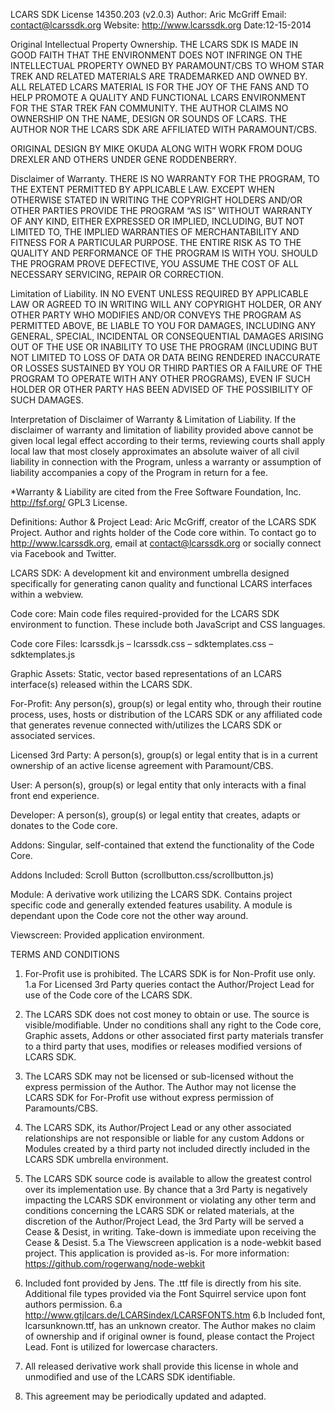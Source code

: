 LCARS SDK License 14350.203 (v2.0.3)
Author: Aric McGriff
Email: contact@lcarssdk.org
Website: http://www.lcarssdk.org
Date:12-15-2014

Original Intellectual Property Ownership.
THE LCARS SDK IS MADE IN GOOD FAITH THAT THE ENVIRONMENT DOES NOT INFRINGE ON THE INTELLECTUAL PROPERTY OWNED BY PARAMOUNT/CBS TO WHOM STAR TREK AND RELATED MATERIALS ARE TRADEMARKED AND OWNED BY. ALL RELATED LCARS MATERIAL IS FOR THE JOY OF THE FANS AND TO HELP PROMOTE A QUALITY AND FUNCTIONAL LCARS ENVIRONMENT FOR THE STAR TREK FAN COMMUNITY.
THE AUTHOR CLAIMS NO OWNERSHIP ON THE NAME, DESIGN OR SOUNDS OF LCARS. THE AUTHOR NOR THE LCARS SDK ARE AFFILIATED WITH PARAMOUNT/CBS.

ORIGINAL DESIGN BY MIKE OKUDA ALONG WITH WORK FROM DOUG DREXLER AND OTHERS UNDER GENE RODDENBERRY.

Disclaimer of Warranty.
THERE IS NO WARRANTY FOR THE PROGRAM, TO THE EXTENT PERMITTED BY APPLICABLE LAW. EXCEPT WHEN OTHERWISE STATED IN WRITING THE COPYRIGHT HOLDERS AND/OR OTHER PARTIES PROVIDE THE PROGRAM “AS IS” WITHOUT WARRANTY OF ANY KIND, EITHER EXPRESSED OR IMPLIED, INCLUDING, BUT NOT LIMITED TO, THE IMPLIED WARRANTIES OF MERCHANTABILITY AND FITNESS FOR A PARTICULAR PURPOSE. THE ENTIRE RISK AS TO THE QUALITY AND PERFORMANCE OF THE PROGRAM IS WITH YOU. SHOULD THE PROGRAM PROVE DEFECTIVE, YOU ASSUME THE COST OF ALL NECESSARY SERVICING, REPAIR OR CORRECTION.

Limitation of Liability.
IN NO EVENT UNLESS REQUIRED BY APPLICABLE LAW OR AGREED TO IN WRITING WILL ANY COPYRIGHT HOLDER, OR ANY OTHER PARTY WHO MODIFIES AND/OR CONVEYS THE PROGRAM AS PERMITTED ABOVE, BE LIABLE TO YOU FOR DAMAGES, INCLUDING ANY GENERAL, SPECIAL, INCIDENTAL OR CONSEQUENTIAL DAMAGES ARISING OUT OF THE USE OR INABILITY TO USE THE PROGRAM (INCLUDING BUT NOT LIMITED TO LOSS OF DATA OR DATA BEING RENDERED INACCURATE OR LOSSES SUSTAINED BY YOU OR THIRD PARTIES OR A FAILURE OF THE PROGRAM TO OPERATE WITH ANY OTHER PROGRAMS), EVEN IF SUCH HOLDER OR OTHER PARTY HAS BEEN ADVISED OF THE POSSIBILITY OF SUCH DAMAGES.

Interpretation of Disclaimer of Warranty & Limitation of Liability.
If the disclaimer of warranty and limitation of liability provided
above cannot be given local legal effect according to their terms,
reviewing courts shall apply local law that most closely approximates
an absolute waiver of all civil liability in connection with the
Program, unless a warranty or assumption of liability accompanies a
copy of the Program in return for a fee.

*Warranty & Liability are cited from the Free Software Foundation, Inc. <http://fsf.org/> GPL3 License.

Definitions:
Author & Project Lead: Aric McGriff, creator of the LCARS SDK Project. Author and rights holder of the Code core within. To contact go to http://www.lcarssdk.org, email at contact@lcarssdk.org or socially connect via Facebook and Twitter.

LCARS SDK: A development kit and environment umbrella designed specifically for generating canon quality and functional LCARS interfaces within a webview.

Code core: Main code files required-provided for the LCARS SDK environment to function. These include both JavaScript and CSS languages.

Code core Files: lcarssdk.js – lcarssdk.css – sdktemplates.css – sdktemplates.js

Graphic Assets: Static, vector based representations of an LCARS interface(s) released within the LCARS SDK.

For-Profit: Any person(s), group(s) or legal entity who, through their routine process, uses, hosts or distribution of the LCARS SDK or any affiliated code that generates revenue connected with/utilizes the LCARS SDK or associated services.

Licensed 3rd Party: A person(s), group(s) or legal entity that is in a current ownership of an active license agreement with Paramount/CBS.

User: A person(s), group(s) or legal entity that only interacts with a final front end experience.

Developer: A person(s), group(s) or legal entity that creates, adapts or donates to the Code core.

Addons: Singular, self-contained that extend the functionality of the Code Core.

Addons Included: Scroll Button (scrollbutton.css/scrollbutton.js)

Module: A derivative work utilizing the LCARS SDK. Contains project specific code and generally extended features usability. A module is dependant upon the Code core not the other way around.

Viewscreen: Provided application environment.

TERMS AND CONDITIONS
1. For-Profit use is prohibited. The LCARS SDK is for Non-Profit use only.
1.a For Licensed 3rd Party queries contact the Author/Project Lead for use of the Code core of the LCARS SDK.

2. The LCARS SDK does not cost money to obtain or use.  The source is visible/modifiable. Under no conditions shall any right to the Code core, Graphic assets, Addons or other associated first party materials transfer to a third party that uses, modifies or releases modified versions of LCARS SDK.

3. The LCARS SDK may not be licensed or sub-licensed without the express permission of the Author. The Author may not license the LCARS SDK for For-Profit use without express permission of Paramounts/CBS.

4. The LCARS SDK, its Author/Project Lead or any other associated relationships are not responsible or liable for any custom Addons or Modules created by a third party not included directly included in the LCARS SDK umbrella environment.

5. The LCARS SDK source code is available to allow the greatest control over its implementation use. By chance that a 3rd Party is negatively impacting the LCARS SDK environment or violating any other term and conditions concerning the LCARS SDK or related materials, at the discretion of the Author/Project Lead, the 3rd Party will be served a Cease & Desist, in writing. Take-down is immediate upon receiving the Cease & Desist.
5.a The Viewscreen application is a node-webkit based project.  This application is provided as-is.  For more information: https://github.com/rogerwang/node-webkit

6. Included font provided by Jens. The .ttf file is directly from his site. Additional file types provided via the Font Squirrel service upon font authors permission.
6.a http://www.gtjlcars.de/LCARSindex/LCARSFONTS.htm
6.b Included font, lcarsunknown.ttf, has an unknown creator. The Author makes no claim of ownership and if original owner is found, please contact the Project Lead. Font is utilized for lowercase characters.

7. All released derivative work shall provide this license in whole and unmodified and use of the LCARS SDK identifiable.

8. This agreement may be periodically updated and adapted.
